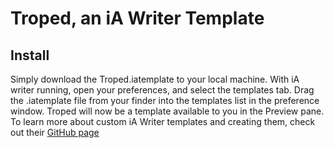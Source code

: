 # Troped, an iA Writer Template

## Install
Simply download the Troped.iatemplate to your local machine. With iA writer running, open your preferences, and select the templates tab. Drag the .iatemplate file from your finder into the templates list in the preference window. Troped will now be a template available to you in the Preview pane. To learn more about custom iA Writer templates and creating them, check out their [GitHub page](https://github.com/iainc/iA-Writer-Templates)